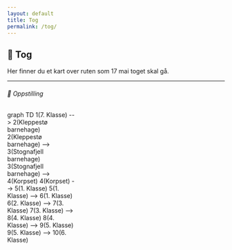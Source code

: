 ```yaml
---
layout: default
title: Tog
permalink: /tog/
---
```

## 🎈 Tog

Her finner du et kart over ruten som 17 mai toget skal gå.

<hr>

<div class="container-fluid my-3">
  <div class="row g-3 align-items-start">
    <!-- Flowchart Card -->
    <div class="col-md-auto" style="min-width: 100px; max-width: 160px;">
      <div class="card shadow-sm rounded-3">
        <div class="card-body">
          <h6 class="card-title mb-3">🚶 Oppstilling</h6>
          <div class="mermaid">
            graph TD
              1(7. Klasse) --> 2(Kleppestø<br>barnehage)
              2(Kleppestø<br>barnehage) --> 3(Stognafjell<br>barnehage)
              3(Stognafjell<br>barnehage) --> 4(Korpset)
              4(Korpset) --> 5(1. Klasse)
              5(1. Klasse) --> 6(1. Klasse)
              6(2. Klasse) --> 7(3. Klasse)
              7(3. Klasse) --> 8(4. Klasse)
              8(4. Klasse) --> 9(5. Klasse)
              9(5. Klasse) --> 10(6. Klasse)
          </div>
        </div>
      </div>
    </div>
    <!-- Map Section -->
    <div class="col">
      <div class="map-container position-relative" style="height: 80vh; width: 100%;">
        <div id="map" class="w-100 h-100 rounded shadow-sm"></div>
      </div>
    </div>
  </div>
</div>

<!-- Leaflet CSS and JS -->
<link rel="stylesheet" href="https://unpkg.com/leaflet/dist/leaflet.css" />
<script src="https://unpkg.com/leaflet/dist/leaflet.js"></script>
<script src="https://cdn.jsdelivr.net/npm/mermaid@10/dist/mermaid.min.js"></script>

<style>
  .line-label {
    text-align: center;
    font-size: 12px;
    color: #333;
    white-space: nowrap;
    text-shadow: -1px -1px 0 #fff, 1px -1px 0 #fff, -1px 1px 0 #fff, 1px 1px 0 #fff;
  }
</style>

<script>
  mermaid.initialize({ startOnLoad: true });
  document.addEventListener("DOMContentLoaded", function () {
    const map = L.map('map', {
      zoomControl: true,
      minZoom: 10,
      maxZoom: 19
    }).setView([60.41208772896303, 5.2243880385484545], 15);
          

    L.tileLayer('https://{s}.tile.openstreetmap.org/{z}/{x}/{y}.png', {
      attribution: '&copy; OpenStreetMap contributors'
    }).addTo(map);

    fetch('{{ site.baseurl }}/assets/maps/tog.geojson')
      .then(res => res.json())
      .then(data => {
        L.geoJSON(data, {
          onEachFeature: function(feature, layer) {
            // Add popup with title & description if present
            if (feature.properties) {
              let popupContent = '';

              if (feature.properties.title) {
                popupContent += `<strong>${feature.properties.title}</strong>`;
              }

              if (feature.properties.description) {
                if (popupContent) popupContent += '<br>';
                popupContent += feature.properties.description;
              }

              if (popupContent) {
                layer.bindPopup(popupContent);
              }

              // Optional: Add label at center of LineString (midpoint of bounds)
              if (feature.geometry.type === "LineString" && feature.properties.title) {
                const bounds = layer.getBounds();
                const center = bounds.getCenter();

                const labelMarker = L.marker(center, {
                  icon: L.divIcon({
                    className: 'line-label',
                    html: `<div>${feature.properties.title}</div>`,
                    iconSize: [100, 20],
                    iconAnchor: [50, -10],
                  }),
                  interactive: false
                }).addTo(map);
              }
            }
          },
          style: function(feature) {
            return {
              color: feature.properties.color || '#FF0000',
              weight: feature.properties.weight || 4,
              opacity: feature.properties.opacity || 1
            };
          }
        }).addTo(map);
      })
      .catch(error => console.error('Error loading GeoJSON:', error));
  });
</script>